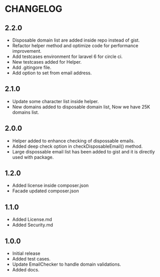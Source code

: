 # CHANGELOG

## 2.2.0
- Disposable domain list are added inside repo instead of gist.
- Refactor helper method and optimize code for performance improvement.
- Add testcases environment for laravel 6 for circle ci.
- New testcases added for Helper.
- Add .gitingore file.
- Add option to set from email address.

## 2.1.0
- Update some character list inside helper.
- New domains added to disposable domain list, Now we have 25K domains list.

## 2.0.0
- Helper added to enhance checking of dispossable emails.
- Added deep check option in checkDisposableEmail() method.
- Large dispossable email list has been added to gist and it is directly used with package.

## 1.2.0
- Added license inside composer.json
- Facade updated composer.json

## 1.1.0
- Added License.md
- Added Security.md

## 1.0.0
- Initial release
- Added test cases.
- Update EmailChecker to handle domain validations.
- Added docs.
